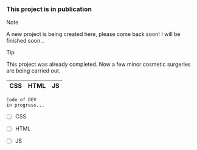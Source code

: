 ### This project is in publication

> [!NOTE]
> A new project is being created here, please come back soon! I will be finished soon...

> [!TIP]
> This project was already completed. Now a few minor cosmetic surgeries are being carried out.

| CSS | HTML | JS |
|---|---|---|

```yarn
Code of DEV
in progress...
```

- [ ] CSS
- [ ] HTML
- [ ] JS

